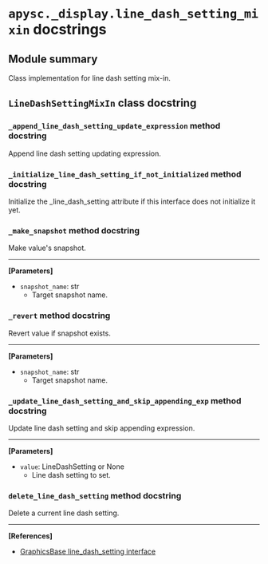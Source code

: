# `apysc._display.line_dash_setting_mixin` docstrings

## Module summary

Class implementation for line dash setting mix-in.

## `LineDashSettingMixIn` class docstring

### `_append_line_dash_setting_update_expression` method docstring

Append line dash setting updating expression.

### `_initialize_line_dash_setting_if_not_initialized` method docstring

Initialize the _line_dash_setting attribute if this interface does not initialize it yet.

### `_make_snapshot` method docstring

Make value's snapshot.<hr>

**[Parameters]**

- `snapshot_name`: str
  - Target snapshot name.

### `_revert` method docstring

Revert value if snapshot exists.<hr>

**[Parameters]**

- `snapshot_name`: str
  - Target snapshot name.

### `_update_line_dash_setting_and_skip_appending_exp` method docstring

Update line dash setting and skip appending expression.<hr>

**[Parameters]**

- `value`: LineDashSetting or None
  - Line dash setting to set.

### `delete_line_dash_setting` method docstring

Delete a current line dash setting.<hr>

**[References]**

- [GraphicsBase line_dash_setting interface](https://simon-ritchie.github.io/apysc/en/graphics_base_line_dash_setting.html)